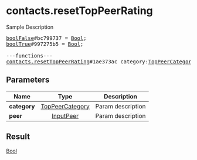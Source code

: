 # contacts.resetTopPeerRating

Sample Description

<pre>
<a href="../constructor/boolFalse.md">boolFalse</a>#bc799737 = <a href="../type/Bool.md">Bool</a>;
<a href="../constructor/boolTrue.md">boolTrue</a>#997275b5 = <a href="../type/Bool.md">Bool</a>;

---functions---
<a href="../method/contacts.resetTopPeerRating.md">contacts.resetTopPeerRating</a>#1ae373ac category:<a href="../type/TopPeerCategory.md">TopPeerCategory</a> peer:<a href="../type/InputPeer.md">InputPeer</a> = <a href="../type/Bool.md">Bool</a>;
</pre>
## Parameters

| Name | Type | Description |
|------|:----:|-------------|
| **category** | <a href="../type/TopPeerCategory.md">TopPeerCategory</a> | Param description |
| **peer** | <a href="../type/InputPeer.md">InputPeer</a> | Param description |

## Result

<a href="../type/Bool.md">Bool</a>

